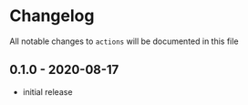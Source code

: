 # Changelog

All notable changes to `actions` will be documented in this file

## 0.1.0 - 2020-08-17
- initial release
